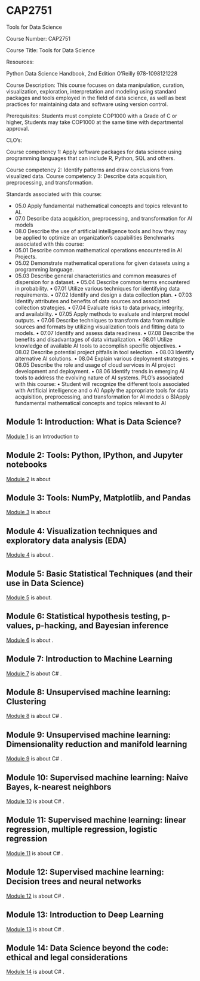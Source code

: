 # CAP2751
Tools for Data Science

Course Number: CAP2751

Course Title: Tools for Data Science

Resources:

Python Data Science Handbook, 2nd Edition  O’Reilly  978-1098121228

Course Description: This course focuses on data manipulation, curation, visualization, exploration, interpretation and modeling using standard packages and tools employed in the field of data science, as well as best practices for maintaining data and software using version control.

Prerequisites: Students must complete COP1000 with a Grade of C or higher, Students may take COP1000 at the same time with departmental approval.

CLO’s:

Course competency 1: Apply software packages for data science using programming languages that can include R, Python, SQL and others. 

Course competency 2: Identify patterns and draw conclusions from visualized data. Course competency 3: Describe data acquisition, preprocessing, and transformation.

Standards associated with this course:

 * 05.0	Apply fundamental mathematical concepts and topics relevant to AI.
 * 07.0	Describe data acquisition, preprocessing, and transformation for AI models
 * 08.0	Describe the use of artificial intelligence tools and how they may be applied to optimize an organization’s capabilities
Benchmarks associated with this course:
 * 05.01	Describe common mathematical operations encountered in AI Projects. 
 * 05.02	Demonstrate mathematical operations for given datasets using a programming language. 
 * 05.03	Describe general characteristics and common measures of dispersion for a dataset. 
•	05.04	Describe common terms encountered in probability.
•	07.01	Utilize various techniques for identifying data requirements. 
•	07.02	Identify and design a data collection plan. 
•	07.03	Identify attributes and benefits of data sources and associated collection strategies. 
•	07.04	Evaluate risks to data privacy, integrity, and availability. 
•	07.05	Apply methods to evaluate and interpret model outputs. 
•	07.06	Describe techniques to transform data from multiple sources and formats by utilizing visualization tools and fitting data to models.
•	07.07	Identify and assess data readiness. 
•	07.08	Describe the benefits and disadvantages of data virtualization.
•	08.01	Utilize knowledge of available AI tools to accomplish specific objectives.
•	08.02	Describe potential project pitfalls in tool selection.
•	08.03	Identify alternative AI solutions.
•	08.04	Explain various deployment strategies.
•	08.05	Describe the role and usage of cloud services in AI project development and deployment. 
•	08.06	Identify trends in emerging AI tools to address the evolving nature of AI systems.
PLO’s associated with this course:
•	Student will recognize the different tools associated with Artificial intelligence and 
o	A) Apply the appropriate tools for data acquisition, preprocessing, and transformation for AI models 
o	B)Apply fundamental mathematical concepts and topics relevant to AI


## Module 1: Introduction: What is Data Science?
[Module 1](./Module_1/README.md) is an Introduction to 

## Module 2: Tools: Python, IPython, and Jupyter notebooks
[Module 2](./Module_2/README.md) is about

## Module 3: Tools: NumPy, Matplotlib, and Pandas
[Module 3](./Module_3/README.md) is about 

## Module 4: Visualization techniques and exploratory data analysis (EDA)
[Module 4](./Module_4/README.md) is about .

## Module 5: Basic Statistical Techniques (and their use in Data Science)
[Module 5](./Module_5/README.md) is about.

## Module 6: Statistical hypothesis testing, p-values, p-hacking, and Bayesian inference
[Module 6](./Module_6/README.md) is about .

## Module 7: Introduction to Machine Learning
[Module 7](./Module_7/README.md) is about C# .

## Module 8: Unsupervised machine learning: Clustering
[Module 8](./Module_8/README.md) is about C# .

## Module 9: Unsupervised machine learning: Dimensionality reduction and manifold learning
[Module 9](./Module_9/README.md) is about C# .

## Module 10: Supervised machine learning: Naive Bayes, k-nearest neighbors
[Module 10](./Module_10/README.md) is about C# .

## Module 11: Supervised machine learning: linear regression, multiple regression, logistic regression
[Module 11](./Module_11/README.md) is about C# .

## Module 12: Supervised machine learning: Decision trees and neural networks
[Module 12](./Module_12/README.md) is about C# .

## Module 13: Introduction to Deep Learning
[Module 13](./Module_13/README.md) is about C# .

## Module 14: Data Science beyond the code: ethical and legal considerations
[Module 14](./Module_14/README.md) is about C# .
